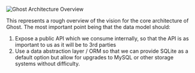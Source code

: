 ![Ghost Architecture Overview](http://erisds.co.uk/ghost/GhostArchNoText.png)

This represents a rough overview of the vision for the core architecture of Ghost. The most important point being that the data model should:
1. Expose a public API which we consume internally, so that the API is as important to us as it will be to 3rd parties
2. Use a data abstraction layer / ORM so that we can provide SQLite as a default option but allow for upgrades to MySQL or other storage systems without difficulty.


